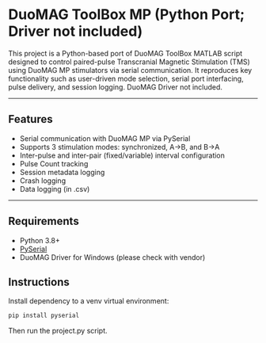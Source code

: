 # DuoMAG ToolBox MP (Python Port; Driver not included)

This project is a Python-based port of DuoMAG ToolBox MATLAB script designed to control paired-pulse Transcranial Magnetic Stimulation (TMS) using DuoMAG MP stimulators via serial communication. It reproduces key functionality such as user-driven mode selection, serial port interfacing, pulse delivery, and session logging. DuoMAG Driver not included.

---

## Features

- Serial communication with DuoMAG MP via PySerial
- Supports 3 stimulation modes: synchronized, A→B, and B→A
- Inter-pulse and inter-pair (fixed/variable) interval configuration
- Pulse Count tracking
- Session metadata logging
- Crash logging
- Data logging (in .csv)

---

## Requirements

- Python 3.8+
- [PySerial](https://pypi.org/project/pyserial/)
- DuoMAG Driver for Windows (please check with vendor)

## Instructions
Install dependency to a venv virtual environment:

```bash
pip install pyserial
```

Then run the project.py script.
